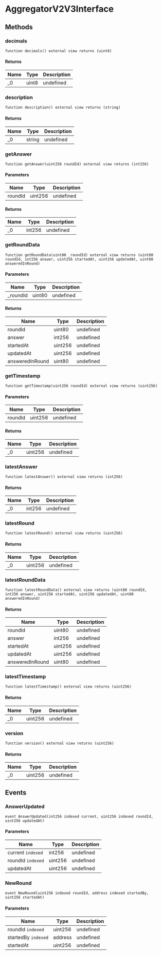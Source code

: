 # AggregatorV2V3Interface









## Methods

### decimals

```solidity
function decimals() external view returns (uint8)
```






#### Returns

| Name | Type | Description |
|---|---|---|
| _0 | uint8 | undefined

### description

```solidity
function description() external view returns (string)
```






#### Returns

| Name | Type | Description |
|---|---|---|
| _0 | string | undefined

### getAnswer

```solidity
function getAnswer(uint256 roundId) external view returns (int256)
```





#### Parameters

| Name | Type | Description |
|---|---|---|
| roundId | uint256 | undefined

#### Returns

| Name | Type | Description |
|---|---|---|
| _0 | int256 | undefined

### getRoundData

```solidity
function getRoundData(uint80 _roundId) external view returns (uint80 roundId, int256 answer, uint256 startedAt, uint256 updatedAt, uint80 answeredInRound)
```





#### Parameters

| Name | Type | Description |
|---|---|---|
| _roundId | uint80 | undefined

#### Returns

| Name | Type | Description |
|---|---|---|
| roundId | uint80 | undefined
| answer | int256 | undefined
| startedAt | uint256 | undefined
| updatedAt | uint256 | undefined
| answeredInRound | uint80 | undefined

### getTimestamp

```solidity
function getTimestamp(uint256 roundId) external view returns (uint256)
```





#### Parameters

| Name | Type | Description |
|---|---|---|
| roundId | uint256 | undefined

#### Returns

| Name | Type | Description |
|---|---|---|
| _0 | uint256 | undefined

### latestAnswer

```solidity
function latestAnswer() external view returns (int256)
```






#### Returns

| Name | Type | Description |
|---|---|---|
| _0 | int256 | undefined

### latestRound

```solidity
function latestRound() external view returns (uint256)
```






#### Returns

| Name | Type | Description |
|---|---|---|
| _0 | uint256 | undefined

### latestRoundData

```solidity
function latestRoundData() external view returns (uint80 roundId, int256 answer, uint256 startedAt, uint256 updatedAt, uint80 answeredInRound)
```






#### Returns

| Name | Type | Description |
|---|---|---|
| roundId | uint80 | undefined
| answer | int256 | undefined
| startedAt | uint256 | undefined
| updatedAt | uint256 | undefined
| answeredInRound | uint80 | undefined

### latestTimestamp

```solidity
function latestTimestamp() external view returns (uint256)
```






#### Returns

| Name | Type | Description |
|---|---|---|
| _0 | uint256 | undefined

### version

```solidity
function version() external view returns (uint256)
```






#### Returns

| Name | Type | Description |
|---|---|---|
| _0 | uint256 | undefined



## Events

### AnswerUpdated

```solidity
event AnswerUpdated(int256 indexed current, uint256 indexed roundId, uint256 updatedAt)
```





#### Parameters

| Name | Type | Description |
|---|---|---|
| current `indexed` | int256 | undefined |
| roundId `indexed` | uint256 | undefined |
| updatedAt  | uint256 | undefined |

### NewRound

```solidity
event NewRound(uint256 indexed roundId, address indexed startedBy, uint256 startedAt)
```





#### Parameters

| Name | Type | Description |
|---|---|---|
| roundId `indexed` | uint256 | undefined |
| startedBy `indexed` | address | undefined |
| startedAt  | uint256 | undefined |



